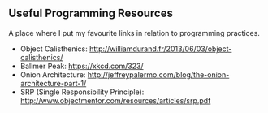 ## Useful Programming Resources

A place where I put my favourite links in relation to programming practices.

+ Object Calisthenics: http://williamdurand.fr/2013/06/03/object-calisthenics/
+ Ballmer Peak: https://xkcd.com/323/
+ Onion Architecture: http://jeffreypalermo.com/blog/the-onion-architecture-part-1/
+ SRP (Single Responsibility Principle): http://www.objectmentor.com/resources/articles/srp.pdf
